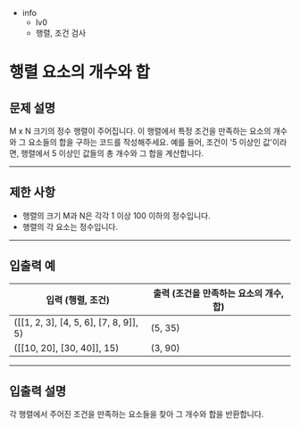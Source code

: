 - info
    - lv0
    - 행렬, 조건 검사

# 행렬 요소의 개수와 합
## 문제 설명
M x N 크기의 정수 행렬이 주어집니다. 이 행렬에서 특정 조건을 만족하는 요소의 개수와 그 요소들의 합을 구하는 코드를 작성해주세요. 예를 들어, 조건이 '5 이상인 값'이라면, 행렬에서 5 이상인 값들의 총 개수와 그 합을 계산합니다.

---

## 제한 사항

- 행렬의 크기 M과 N은 각각 1 이상 100 이하의 정수입니다.
- 행렬의 각 요소는 정수입니다.

---

## 입출력 예

| 입력 (행렬, 조건) | 출력 (조건을 만족하는 요소의 개수, 합) |
| ----------------- | ------------------------------------ |
| ([[1, 2, 3], [4, 5, 6], [7, 8, 9]], 5) | (5, 35) |
| ([[10, 20], [30, 40]], 15) | (3, 90) |

---

## 입출력 설명
각 행렬에서 주어진 조건을 만족하는 요소들을 찾아 그 개수와 합을 반환합니다.
